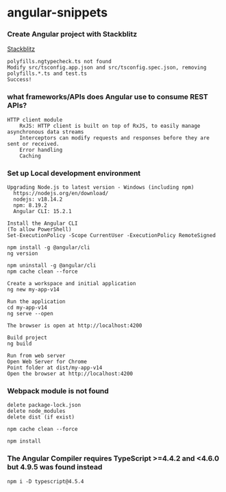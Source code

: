# angular-snippets

### Create Angular project with Stackblitz
[Stackblitz](https://stackblitz.com/)  
    
    polyfills.ngtypecheck.ts not found
    Modify src/tsconfig.app.json and src/tsconfig.spec.json, removing polyfills.*.ts and test.ts
    Success!
    
### what frameworks/APIs does Angular use to consume REST APIs?
    HTTP client module
        RxJS: HTTP client is built on top of RxJS, to easily manage asynchronous data streams
        Interceptors can modify requests and responses before they are sent or received.
        Error handling
        Caching
        
### Set up  Local development environment
    Upgrading Node.js to latest version - Windows (including npm)
      https://nodejs.org/en/download/
      nodejs: v18.14.2
      npm: 8.19.2
      Angular CLI: 15.2.1
      
    Install the Angular CLI
    (To allow PowerShell)
    Set-ExecutionPolicy -Scope CurrentUser -ExecutionPolicy RemoteSigned
    
    npm install -g @angular/cli
    ng version
    
    npm uninstall -g @angular/cli
    npm cache clean --force

    Create a workspace and initial application
    ng new my-app-v14
    
    Run the application
    cd my-app-v14
    ng serve --open

    The browser is open at http://localhost:4200
    
    Build project
    ng build
    
    Run from web server
    Open Web Server for Chrome
    Point folder at dist/my-app-v14
    Open the browser at http://localhost:4200
    
### Webpack module is not found
    delete package-lock.json
    delete node_modules
    delete dist (if exist)

    npm cache clean --force

    npm install
### The Angular Compiler requires TypeScript >=4.4.2 and <4.6.0 but 4.9.5 was found instead
    npm i -D typescript@4.5.4
    
